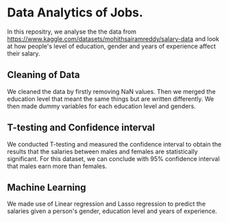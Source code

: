 # Data Analytics of Jobs.

In this repositry, we analyse the the data from https://www.kaggle.com/datasets/mohithsairamreddy/salary-data and look at how people's level of education, gender and years of experience affect their salary.

## Cleaning of Data
We cleaned the data by firstly removing NaN values. Then we merged the education level that meant the same things but are written differently. We then made dummy variables for each education level and genders.

## T-testing and Confidence interval

We conducted T-testing and measured the confidence interval to obtain the results that the salaries between males and females are statistically significant. For this dataset, we can conclude with 95% confidence interval that males earn more than females.

## Machine Learning
We made use of Linear regression and Lasso regression to predict the salaries given a person's gender, education level and years of experience.



